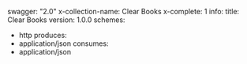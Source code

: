 swagger: "2.0"
x-collection-name: Clear Books
x-complete: 1
info:
  title: Clear Books
  version: 1.0.0
schemes:
- http
produces:
- application/json
consumes:
- application/json